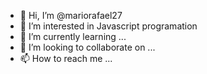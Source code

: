 - 👋 Hi, I’m @mariorafael27
- 👀 I’m interested in Javascript programation
- 🌱 I’m currently learning ...
- 💞️ I’m looking to collaborate on ...
- 📫 How to reach me ...

<!---
mariorafael27/mariorafael27 is a ✨ special ✨ repository because its `README.md` (this file) appears on your GitHub profile.
You can click the Preview link to take a look at your changes.
--->
